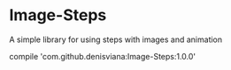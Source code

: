# Image-Steps
A simple library for using steps with images and animation


compile 'com.github.denisviana:Image-Steps:1.0.0'
